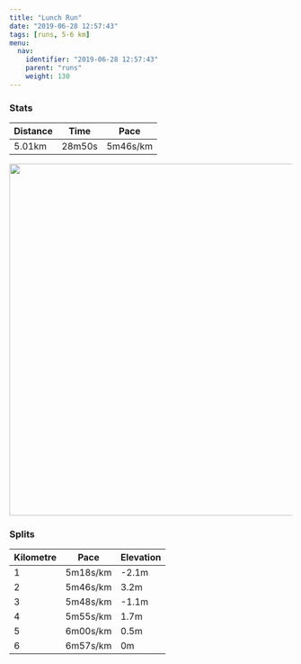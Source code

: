 ```yaml
---
title: "Lunch Run"
date: "2019-06-28 12:57:43"
tags: [runs, 5-6 km]
menu:
  nav:
    identifier: "2019-06-28 12:57:43"
    parent: "runs"
    weight: 130
---
```


### Stats

| Distance | Time | Pace |
|----------|------|------|
|5.01km|28m50s|5m46s/km|

<img src='https://maps.googleapis.com/maps/api/staticmap?maptype=terrain&path=enc:ihjeIjezLHDNB^I|@BZFJDVTZd@R^b@hAj@nBVd@Z^p@dA^`@f@`@RXd@nATBNTLh@Vr@ZvAv@pBP|@Xr@L`@Pz@Ff@f@`BX~AZtAd@`EXbB@`@N|@F`Ad@~CDh@Lv@VjCT`BJdAHXB`@AfAQJIYGa@@_@Ca@^lEBbALdAEh@@z@FfAMXG\Af@@hBB\?b@E\C`ABr@?jCEdA?lAE|AF`ACfA?dAD~@Il@C`@IVGfBI`@K~@E]@_@PyANqBD]H[Eg@FWBk@Iy@Bc@Ag@XiAM{BE}AAmD?eBLcA@gAEoDF}@GcAHeAS_A@YM{@QoBK{BUkASyAG{@M}@C_@Q{@K_@MOc@EWKWWG[Ma@K{@IYq@sAIYU[M[KcASaCBa@H]Oc@CYA]Fe@Aa@Yq@@_Aq@cAQ]WaA_@eAG]cA_Ci@kAi@u@k@g@WQOG{@UQIm@[k@_@a@a@_@u@M?g@^C@IEw@aBgAiCm@mAo@iB]qAo@oB&key=AIzaSyBPVQ_iynBzLujdhfLzy8Z-5zczbktE55k&size=800x800&scale=2&markers=color:yellow|label:S|53.46965,-2.26918&markers=color:green|label:F|53.47126000000001,-2.267580000000001' width='625' />

### Splits

| Kilometre | Pace | Elevation |
|------|------|-----------|
|1|5m18s/km|-2.1m|
|2|5m46s/km|3.2m|
|3|5m48s/km|-1.1m|
|4|5m55s/km|1.7m|
|5|6m00s/km|0.5m|
|6|6m57s/km|0m|
